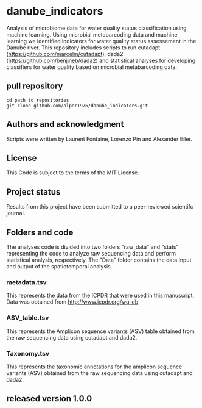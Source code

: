 # danube_indicators

Analysis of microbiome data for water quality status classification using machine learning. Using microbial metabarcoding data and machine learning we identified indicators for water quality status assessement in the Danube river. This repository includes scripts to run cutadapt (https://github.com/marcelm/cutadapt), dada2 (https://github.com/benjjneb/dada2) and statistical analyses for developing classifiers for water quality based on microbial metabarcoding data.

## pull repository

```
cd path to repositories
git clone github.com/alper1976/danube_indicators.git
```

## Authors and acknowledgment
Scripts were written by Laurent Fontaine, Lorenzo Pin and Alexander Eiler.

## License
This Code is subject to the terms of the MIT License. 

## Project status
Results from this project have been submitted to a peer-reviewed scientifc journal.

## Folders and code
The analyses code is divided into two folders "raw_data" and "stats" representing the code to analyze raw sequencing data and perform statistical analysis, respectively. The "Data" folder contains the data input and output of the spatiotemporal analysis.

### metadata.tsv
This represents the data from the ICPDR that were used in this manuscript. Data was obtained from http://www.icpdr.org/wq-db

### ASV_table.tsv
This represents the Amplicon sequence variants (ASV) table obtained from the raw sequencing data using cutadapt and dada2.

### Taxonomy.tsv
This represents the taxonomic annotations for the amplicon sequence variants (ASV) obtained from the raw sequencing data using cutadapt and dada2.

## released version 1.0.0

